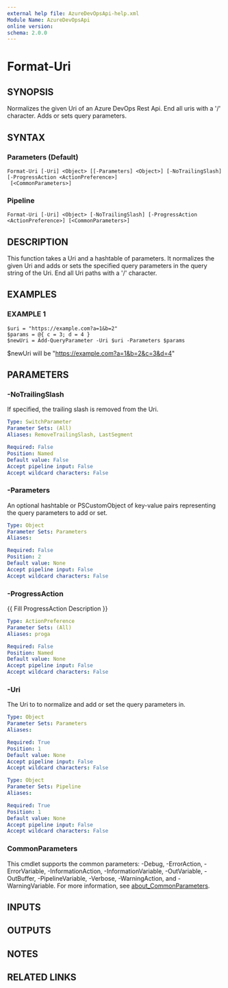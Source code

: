 ```yaml
---
external help file: AzureDevOpsApi-help.xml
Module Name: AzureDevOpsApi
online version:
schema: 2.0.0
---
```


# Format-Uri

## SYNOPSIS
Normalizes the given Uri of an Azure DevOps Rest Api.
End all uris with a '/' character.
Adds or sets query parameters.

## SYNTAX

### Parameters (Default)
```
Format-Uri [-Uri] <Object> [[-Parameters] <Object>] [-NoTrailingSlash] [-ProgressAction <ActionPreference>]
 [<CommonParameters>]
```

### Pipeline
```
Format-Uri [-Uri] <Object> [-NoTrailingSlash] [-ProgressAction <ActionPreference>] [<CommonParameters>]
```

## DESCRIPTION
This function takes a Uri and a hashtable of parameters.
It normalizes the given Uri and adds or sets the specified query parameters in the
query string of the Uri.
End all Uri paths with a '/' character.

## EXAMPLES

### EXAMPLE 1
```
$uri = "https://example.com?a=1&b=2"
$params = @{ c = 3; d = 4 }
$newUri = Add-QueryParameter -Uri $uri -Parameters $params
```

$newUri will be "https://example.com?a=1&b=2&c=3&d=4"

## PARAMETERS

### -NoTrailingSlash
If specified, the trailing slash is removed from the Uri.

```yaml
Type: SwitchParameter
Parameter Sets: (All)
Aliases: RemoveTrailingSlash, LastSegment

Required: False
Position: Named
Default value: False
Accept pipeline input: False
Accept wildcard characters: False
```

### -Parameters
An optional hashtable or PSCustomObject of key-value pairs representing the query parameters to add or set.

```yaml
Type: Object
Parameter Sets: Parameters
Aliases:

Required: False
Position: 2
Default value: None
Accept pipeline input: False
Accept wildcard characters: False
```

### -ProgressAction
{{ Fill ProgressAction Description }}

```yaml
Type: ActionPreference
Parameter Sets: (All)
Aliases: proga

Required: False
Position: Named
Default value: None
Accept pipeline input: False
Accept wildcard characters: False
```

### -Uri
The Uri to to normalize and add or set the query parameters in.

```yaml
Type: Object
Parameter Sets: Parameters
Aliases:

Required: True
Position: 1
Default value: None
Accept pipeline input: False
Accept wildcard characters: False
```

```yaml
Type: Object
Parameter Sets: Pipeline
Aliases:

Required: True
Position: 1
Default value: None
Accept pipeline input: False
Accept wildcard characters: False
```

### CommonParameters
This cmdlet supports the common parameters: -Debug, -ErrorAction, -ErrorVariable, -InformationAction, -InformationVariable, -OutVariable, -OutBuffer, -PipelineVariable, -Verbose, -WarningAction, and -WarningVariable. For more information, see [about_CommonParameters](http://go.microsoft.com/fwlink/?LinkID=113216).

## INPUTS

## OUTPUTS

## NOTES

## RELATED LINKS
